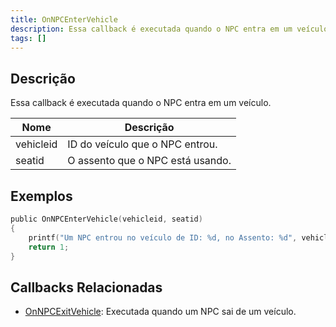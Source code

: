 ```yaml
---
title: OnNPCEnterVehicle
description: Essa callback é executada quando o NPC entra em um veículo.
tags: []
---
```


## Descrição

Essa callback é executada quando o NPC entra em um veículo.

| Nome         | Descrição                                               |
| ------------ | ------------------------------------------------------- |
| vehicleid    | ID do veículo que o NPC entrou.                         |
| seatid       | O assento que o NPC está usando.                        |

## Exemplos

```c
public OnNPCEnterVehicle(vehicleid, seatid)
{
    printf("Um NPC entrou no veículo de ID: %d, no Assento: %d", vehicleid, seatid);
    return 1;
}
```

## Callbacks Relacionadas

- [OnNPCExitVehicle](../callbacks/OnNPCExitVehicle): Executada quando um NPC sai de um veículo.
